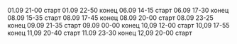 01.09 21-00 старт
01.09 22-50 конец
06.09 14-15 старт
06.09 17-30 конец
08.09 15-35 старт
08.09 17-45 конец
08.09 20-00 старт
08.09 23-25 конец
09.09 21-35 старт
09.09 00-00 конец
10,09 12-00 старт
10,09 17-55 конец
11,09 20-40 старт
11.09 23-30 конец
12,09 20-00 старт